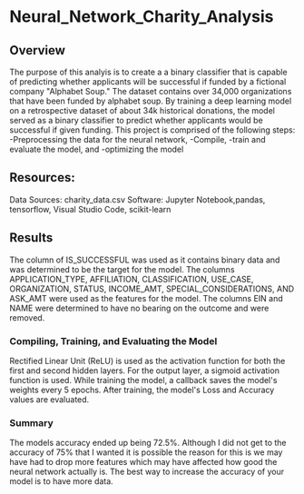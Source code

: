 # Neural_Network_Charity_Analysis

## Overview


The purpose of this analyis is to create a a binary classifier that is capable of predicting whether applicants will be successful if funded by a fictional company "Alphabet Soup." The dataset contains over 34,000 organizations that have been funded by alphabet soup. By training a deep learning model on a retrospective dataset of about 34k historical donations, the model served as a binary classifier to predict whether applicants would be successful if given funding. This project is comprised of the following steps:
      -Preprocessing the data for the neural network, 
      -Compile,
      -train and evaluate the model, and
      -optimizing the model
 
##  Resources:

Data Sources: charity_data.csv
Software: Jupyter Notebook,pandas, tensorflow, Visual Studio Code, scikit-learn

## Results 

The column of IS_SUCCESSFUL was used as it contains binary data and was determined to be the target for the model.
The columns APPLICATION_TYPE, AFFILIATION, CLASSIFICATION, USE_CASE, ORGANIZATION, STATUS, INCOME_AMT, SPECIAL_CONSIDERATIONS, AND ASK_AMT were used as the features for the model.
The columns EIN and NAME were determined to have no bearing on the outcome and were removed.      

### Compiling, Training, and Evaluating the Model

Rectified Linear Unit (ReLU) is used as the activation function for both the first and second hidden layers. For the output layer, a sigmoid activation function is used. While training the model, a callback saves the model's weights every 5 epochs. After training, the model's Loss and Accuracy values are evaluated.

###  Summary

The models accuracy ended up being 72.5%.  Although I did not get to the accuracy of 75% that I wanted it is possible the reason for this is we may have had to drop more features which may have affected how good the neural network actually is. The best way to increase the accuracy of your model is to have more data. 
